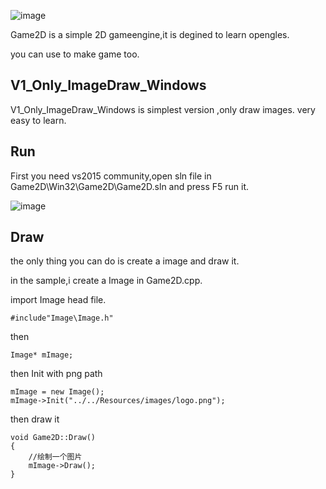 ![image](https://github.com/ThisisGame/Game2D/blob/master/Docs/Logo.png)


Game2D is a simple 2D gameengine,it is degined to learn opengles.

you can use to make game too.


## V1_Only_ImageDraw_Windows

V1_Only_ImageDraw_Windows is simplest version ,only draw images. very easy to learn.



## Run

First you need vs2015 community,open sln file in  Game2D\Win32\Game2D\Game2D.sln and press F5 run it.

![image](https://github.com/ThisisGame/Game2D/blob/V1_Only_ImageDraw_Windows/Docs/drawimage.png)

## Draw

the only thing you can do is create a image and draw it.

in the sample,i create a Image in Game2D.cpp.

import Image head file.
```
#include"Image\Image.h"
```

then 

```
Image* mImage;
```

then Init with png path

```
mImage = new Image();
mImage->Init("../../Resources/images/logo.png");
```

then draw it

```
void Game2D::Draw()
{
	//绘制一个图片
	mImage->Draw();
}
```

